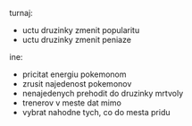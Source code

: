 turnaj:
 - uctu druzinky zmenit popularitu
 - uctu druzinky zmenit peniaze
 
ine:
 - pricitat energiu pokemonom
 - zrusit najedenost pokemonov
 - nenajedenych prehodit do druzinky mrtvoly
 - trenerov v meste dat mimo
 - vybrat nahodne tych, co do mesta pridu
